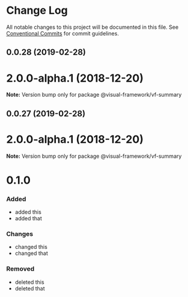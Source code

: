 # Change Log

All notable changes to this project will be documented in this file.
See [Conventional Commits](https://conventionalcommits.org) for commit guidelines.

## 0.0.28 (2019-02-28)



# 2.0.0-alpha.1 (2018-12-20)

**Note:** Version bump only for package @visual-framework/vf-summary





## 0.0.27 (2019-02-28)



# 2.0.0-alpha.1 (2018-12-20)

**Note:** Version bump only for package @visual-framework/vf-summary





# 0.1.0

### Added
- added this
- added that

### Changes

- changed this
- changed that

### Removed

- deleted this
- deleted that
